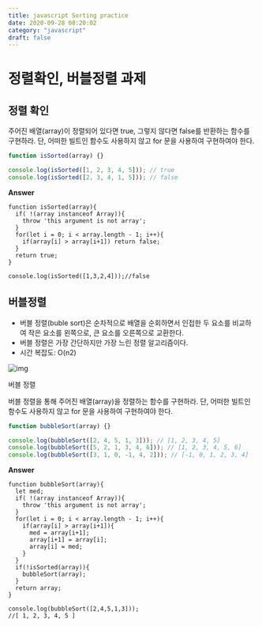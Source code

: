 ```yaml
---
title: javascript Sorting practice
date: 2020-09-28 08:20:02
category: "javascript"
draft: false
---
```


# 정렬확인, 버블정렬 과제

## 정렬 확인

주어진 배열(array)이 정렬되어 있다면 true, 그렇지 않다면 false를 반환하는 함수를 구현하라. 단, 어떠한 빌트인 함수도 사용하지 않고 for 문을 사용하여 구현하여야 한다.

```javascript
function isSorted(array) {}

console.log(isSorted([1, 2, 3, 4, 5])); // true
console.log(isSorted([2, 3, 4, 1, 5])); // false
```

**Answer**

```
function isSorted(array){
  if( !(array instanceof Array)){
    throw 'this argument is not array';
  }
  for(let i = 0; i < array.length - 1; i++){
    if(array[i] > array[i+1]) return false;
  }
  return true;
}

console.log(isSorted([1,3,2,4]));//false
```

## 버블정렬

- 버블 정렬(buble sort)은 순차적으로 배열을 순회하면서 인접한 두 요소를 비교하여 작은 요소를 왼쪽으로, 큰 요소를 오른쪽으로 교환한다.
- 버블 정렬은 가장 간단하지만 가장 느린 정렬 알고리즘이다.
- 시간 복잡도: O(n2)

![img](https://poiemaweb.com/assets/fs-images/bubble-sort.png)

버블 정렬

버블 정렬을 통해 주어진 배열(array)을 정렬하는 함수를 구현하라. 단, 어떠한 빌트인 함수도 사용하지 않고 for 문을 사용하여 구현하여야 한다.

```javascript
function bubbleSort(array) {}

console.log(bubbleSort([2, 4, 5, 1, 3])); // [1, 2, 3, 4, 5]
console.log(bubbleSort([5, 2, 1, 3, 4, 6])); // [1, 2, 3, 4, 5, 6]
console.log(bubbleSort([3, 1, 0, -1, 4, 2])); // [-1, 0, 1, 2, 3, 4]
```

**Answer**

```
function bubbleSort(array){
  let med;
  if( !(array instanceof Array)){
    throw 'this argument is not array';
  }
  for(let i = 0; i < array.length - 1; i++){
    if(array[i] > array[i+1]){
      med = array[i+1];
      array[i+1] = array[i];
      array[i] = med;
    }
  }
  if(!isSorted(array)){
    bubbleSort(array);
  }
  return array;
}

console.log(bubbleSort([2,4,5,1,3]));
//[ 1, 2, 3, 4, 5 ]
```
